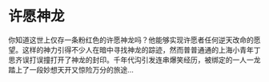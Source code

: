 # 许愿神龙

你知道这世上仅存一条粉红色的许愿神龙吗？他能够实现许愿者任何逆天改命的愿望。这样的神力引得不少人在暗中寻找神龙的踪迹，然而普普通通的上海小青年丁思齐误打误撞打开了神龙的封印。千年代沟引发连串爆笑经历，被绑定的一人一龙踏上了一段妙想天开又惊险万分的旅途…
